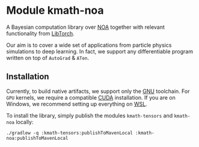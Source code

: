 # Module kmath-noa

A Bayesian computation library over
[NOA](https://github.com/grinisrit/noa.git)
together with relevant functionality from 
[LibTorch](https://pytorch.org/cppdocs). 

Our aim is to cover a wide set of applications from particle physics
simulations to deep learning. In fact, we support any 
differentiable program written on top of 
`AutoGrad` & `ATen`.

## Installation

Currently, to build native artifacts, we support only 
the [GNU](https://gcc.gnu.org/) toolchain. For `GPU` kernels, we require a compatible 
[CUDA](https://docs.nvidia.com/cuda/cuda-installation-guide-linux/index.html)
installation. If you are on Windows, we recommend setting up
everything on [WSL](https://docs.nvidia.com/cuda/wsl-user-guide/index.html).

To install the library, simply publish the modules `kmath-tensors` 
and `kmath-noa` locally:
```
./gradlew -q :kmath-tensors:publishToMavenLocal :kmath-noa:publishToMavenLocal
```

